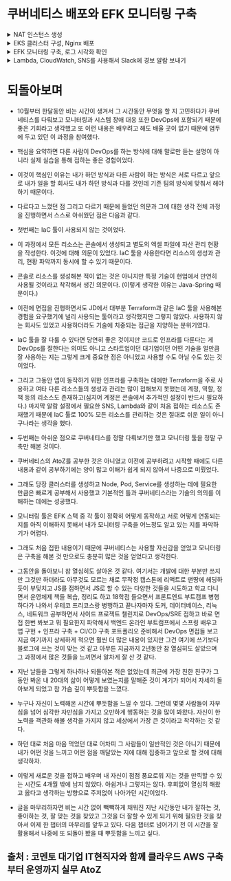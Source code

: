 # 쿠버네티스 배포와 EFK 모니터링 구축

<details><summary>NAT 인스턴스 생성</summary>

<div markdown="1">

## 10/11~10/12

- ![image](./img/week1.PNG)

- 정책 코드를 적용한 IAM 계정 Terraform을 사용해서 생성
- VPC 환경의 네트워크 인프라 구축
- 이중화된 서브넷 구성 (위 그림엔 생략)
- NAT AMI를 사용한 NAT 인스턴스 생성하여 NAT Gateway를 대체
- Public 서브넷과 Private 서브넷 간 통신 확인 위해 임시로 Private 인스턴스 생성하여 SSH
- ![image](./img/privatessh.PNG)

### 문제점

- NAT 인스턴스에 대한 라우팅을 Private Subnet에 적용하고 보안 그룹 룰을 설정하였으나 Private 인스턴스에서 인터넷을 통한 패키지 매니저 업데이트 실패, Public은 성공

### 원인과 해결

- 원인은 NAT 인스턴스의 보안 그룹에서 NAT 인스턴스를 통해 통신하는 인스턴스의 ip 대역에 대한 ingress 룰을 허용하지 않은 것

- ingress 룰 수정으로 해결

- ![image](./img/natworks.PNG)

</div>

</details>

<details><summary>EKS 클러스터 구성, Nginx 배포</summary>

<div markdown="1">

## 10/29

- EKS 클러스터 구성
  - kubectl 설치
  - eksctl 설치
  - eksctl 명령어를 통해 AWS EKS 클러스터 구축
- YAML 스크립트 사용해서 Nginx 배포를 위한 Pod 생성

```yaml
apiVersion: apps/v1
kind: Deployment
metadata:
  name: my-nginx
spec:
  selector:
    matchLabels:
      run: my-nginx
  replicas: 2
  template:
    metadata:
      labels:
        run: my-nginx
    spec:
      containers:
        - name: my-nginx
          image: nginx
          ports:
            - containerPort: 80
```

- YAML 스크립트 사용해서 Nginx 서비스 실행

```yaml
apiVersion: v1
kind: Service
metadata:
  name: my-nginx
  labels:
    run: my-nginx
spec:
  ports:
    - port: 80
      protocol: TCP
  selector:
    run: my-nginx
  type: LoadBalancer
```

- ![image](./img/deploynginx.PNG)

- Nginx 배포 확인

### 의문점

- ![image](./img/getservice.PNG)

- 기존에 구성했던 서브넷과 다른 별도의 서브넷에 노드가 생성된 것으로 보이는데 미리 구성해둔 서브넷에 노드 생성이 가능한지

- 위와 같은 상태라면 전체 아키텍처는 어떻게 되어 있는지

- Private Subnet에 노드가 생성되었다면 어떻게 외부 접속으로 Nginx 배포를 확인할 수 있는지

- 위 궁금증의 답이 로드밸런서의 사용이라면 로드밸런서가 어떤 역할(어떤 원리로)을 해서인지

### 해결

- 우선 eksctl을 사용해서 클러스터를 생성할 경우 전혀 다른 새로운 VPC 환경에 클러스터를 생성하게 된다.

- ![image](./img/createeksctl.PNG)

- 현재 전체 아키텍처는 위와 같으며 기존에 구축한 네트워크 인프라 내에서 생성하려면 클러스터 생성시 yaml 파일을 아래와 같이 작성한 후 `eksctl create cluster -f [파일명].yaml`로 생성할 수 있다.

```yaml
apiVersion: eksctl.io/v1alpha5
kind: ClusterConfig

metadata:
  name: mission-cluster
  region: ap-northeast-2

vpc:
  subnets:
    private:
      ap-northeast-2a: { id: PrivatesubnetAid }
      ap-northeast-2c: { id: PrivatesubnetBid }

nodeGroups:
  - name: mission-wn
    labels: { role: workers }
    instanceType: t3.medium
    desiredCapacity: 1
    privateNetworking: true
    volumeSize: 4
    ssh:
      allow: true
```

- 외부에서 접속이 가능한 이유는 쿠버네티스의 Service라는 오브젝트 때문이다. 이 Service는 타입을 설정할 수 있는데 그 타입 중 로드밸런서 타입으로 생성할 경우 이 Service가 외부와 통신하며 트래픽을 private subnet에 있는 Pod로 전달해준다.

- 로드밸런서의 사용으로 이전에 생겼던 public <-> private간 네트워크 통신 문제를 해결할 수 있을 것 같고 쿠버네티스는 그동안 마주해오던 문제들의 해결법을 기능으로 갖추고 있는 느낌을 준다.

</div>

</details>

<details><summary>EFK 모니터링 구축, 로그 시각화 확인</summary>

<div markdown="1">

## 11/12

- Fluentbit가 로그를 수집하면 ElasticSearch가 로그를 저장하고 Kibana가 로그를 시각화한다.

- ElasticSearch와 Kibana의 Pod를 각각 생성한 후 NodePort 타입으로 서비스를 생성한다.

- Fluentbit의 Pod를 생성해서 로그를 수집하도록 한다.

- ![image](./img/elasticsearch.PNG)

- ![image](./img/logs.PNG)

### 로드밸런서의 역할

- 로드밸런서를 단순히 부하분산의 용도로 생각했다. 물론 이것도 부하분산이 목적이긴 하지만 이전에 Nginx를 사용해서 배포된 WS에서 리버스 프록시를 하려고 했던 것을 쿠버네티스 서비스로 배포된 Nginx 서비스를 로드밸런서 타입으로 배포해서 가능하게 할 수 있다.

- 그리고 다른 쿠버네티스 서비스를 NodePort 타입으로 배포할 경우 위에서 배포된 Nginx 서비스의 로드밸런서를 통해 특정 포트로 들어오는 트래픽을 받을 수 있다.

- ![image](./img/clb.PNG)

- 위 그림처럼 Nginx 로드밸런서의 External-IP의 9200번 포트로 들어오는 트래픽을 ElasticSearch의 Pod로 전달하도록 할 수 있다.

- ![image](./img/3tier.png)

- 위와 같은 3-티어 아키텍처를 설계할 때 로드밸런서를 활용할 수 있다.

</div>

</details>

<details><summary>Lambda, CloudWatch, SNS를 사용해서 Slack에 경보 알람 보내기</summary>

<div markdown="1">

## 11/15

- SNS 주제를 생성한다. 여기서 SNS 주제는 특별한 설정을 하지 않고 우선 생성한다.

- KMS 키를 바스티온 호스트에서 aws-cli를 사용해서 생성한다.

- `aws kms encrypt` 명령어를 사용해서 Slack에 전달할 알림을 암호화 할 수 있도록 한다. (명령어를 사용해서 나온 출력 중 CiphertextBlob 항목을 복사하여 Lambda에서 사용할 변수로 등록한다.)

- KMS 키를 사용할 수 있도록 Lambda의 Role에 정책을 추가한다.

```json
{
  "Version": "2012-10-17",
  "Statement": [
    {
      "Sid": "Stmt1443036478000",
      "Effect": "Allow",
      "Action": ["kms:Decrypt"],
      "Resource": ["<your KMS key ARN>"]
    }
  ]
}
```

- Lambda를 생성할 때 Slack에 알림을 보낼 때 사용하는 블루프린트를 사용하고 생성해둔 SNS와 연결한다.

- Lambda에서 사용할 변수로 Slack 채널명과 위에서 출력된 값을 넣는다.

- CloudWatch에 임계값을 설정하고 미리 생성해서 Lambda와 연결해놓은 SNS와 연결한다.

- 임계값이 넘어가면 Slack 채널에 알람이 온다.

- ![image](./img/slackwarning.PNG)

</div>

</details>

# 되돌아보며

- 10월부터 한달동안 비는 시간이 생겨서 그 시간동안 무엇을 할 지 고민하다가 쿠버네티스를 다뤄보고 모니터링과 시스템 장애 대응 또한 DevOps에 포함되기 때문에 좋은 기회라고 생각했고 또 이런 내용은 배우려고 해도 배울 곳이 없기 때문에 염두에 두고 있던 이 과정을 참여했다.

- 핵심을 요약하면 다른 사람이 DevOps를 하는 방식에 대해 말로만 듣는 설명이 아니라 실제 실습을 통해 접하는 좋은 경험이었다.

- 이것이 핵심인 이유는 내가 하던 방식과 다른 사람이 하는 방식은 서로 다르고 앞으로 내가 일을 할 회사도 내가 하던 방식과 다를 것인데 기존 팀의 방식에 맞춰서 해야 하기 때문이다.

- 다르다고 느꼈던 점 그리고 다르기 때문에 들었던 의문과 그에 대한 생각 전체 과정을 진행하면서 스스로 아쉬웠던 점은 다음과 같다.

- 첫번째는 IaC 툴이 사용되지 않는 것이었다.

- 이 과정에서 모든 리소스는 콘솔에서 생성되고 별도의 엑셀 파일에 자산 관리 현황을 작성한다. 이것에 대해 의문이 있었다. IaC 툴을 사용한다면 리소스의 생성과 관리, 현황 파악까지 동시에 할 수 있기 때문이다.

- 콘솔로 리소스를 생성해본 적이 없는 것은 아니지만 특정 기술이 현업에서 만연히 사용될 것이라고 착각해서 생긴 의문이다. (이렇게 생각한 이유는 Java-Spring 때문이다.)

- 이전에 면접을 진행하면서도 JD에서 대부분 Terraform과 같은 IaC 툴을 사용해본 경험을 요구했기에 널리 사용되는 툴이라고 생각했지만 그렇지 않았다. 사용하지 않는 회사도 있었고 사용하더라도 기술에 치중되는 접근을 지양하는 분위기였다.

- IaC 툴을 잘 다룰 수 있다면 당연히 좋은 것이지만 코드로 인프라를 다룬다는 게 DevOps를 잘한다는 의미도 아니고 스타트업이던 대기업이던 어떤 기술을 얼만큼 잘 사용하는 지는 그렇게 크게 중요한 점은 아니었고 사용할 수도 아닐 수도 있는 것이었다.

- 그리고 그동안 앱이 동작하기 위한 인프라를 구축하는 데에만 Terraform을 주로 사용하고 여타 다른 리소스들의 생성과 관리는 많이 접해보지 못했는데 계정, 역할, 정책 등의 리소스도 존재하고(심지어 계정은 콘솔에서 추가적인 설정이 반드시 필요하다.) 마지막 알람 설정에서 필요한 SNS, Lambda와 같이 처음 접하는 리소스도 존재했기 때문에 IaC 툴로 100% 모든 리소스를 관리하는 것은 절대로 쉬운 일이 아니구나라는 생각을 했다.

- 두번째는 아쉬운 점으로 쿠버네티스를 정말 다뤄보기만 했고 모니터링 툴을 정말 구축만 해본 것이다.

- 쿠버네티스의 AtoZ를 공부한 것은 아니였고 이전에 공부하려고 시작할 때에도 다른 내용과 같이 공부하기에는 양이 많고 이해가 쉽게 되지 않아서 나중으로 미뤘었다.

- 그래도 당장 클러스터를 생성하고 Node, Pod, Service를 생성하는 데에 필요한 만큼은 빠르게 공부해서 사용했고 기본적인 틀과 쿠버네티스라는 기술의 의의를 이해하는 데에는 성공했다.

- 모니터링 툴은 EFK 스택 중 각 툴이 정확히 어떻게 동작하고 서로 어떻게 연동되는 지를 아직 이해하지 못해서 내가 모니터링 구축을 어느정도 알고 있는 지를 파악하기가 어렵다.

- 그래도 처음 접한 내용이기 때문에 쿠버네티스는 사용할 자신감을 얻었고 모니터링은 구축을 해본 것 만으로도 충분히 많은 것을 얻었다고 생각한다.

- 그동안을 돌아보니 참 열심히도 살아온 것 같다. 여기서는 개발에 대한 부분만 쓰지만 그것만 하더라도 아무것도 모르는 채로 무작정 캡스톤에 리액트로 맨땅에 헤딩하듯이 부딪치고 JS를 접하면서 JS로 할 수 있는 다양한 것들을 시도하고 학교 다니면서 운영체제 책들 복습, 정리도 하고 18학점 들으면서 프론트엔드 부트캠프 병행하다가 나와서 우테코 프리코스랑 병행하고 끝나자마자 도커, 데이터베이스, 리눅스, 네트워크 공부하면서 사이드 프로젝트 챌린지로 DevOps/SRE 접하고 바로 면접 한번 봐보고 뭐 필요한지 파악해서 백엔드 온라인 부트캠프에서 스프링 배우고 앱 구현 + 인프라 구축 + CI/CD 구축 포트폴리오 준비해서 DevOps 면접들 보고 지금 여기까지 상세하게 적으면 훨씬 더 많은 내용이 있지만 그건 여기에 쓰기보다 블로그에 쓰는 것이 맞는 것 같고 아무튼 지금까지 2년동안 참 열심히도 살았으며 그 과정에서 많은 것들을 느끼면서 알차게 잘 산 것 같다.

- 지난 날들을 그렇게 하나하나 되돌아본 적은 없었는데 최근에 가장 친한 친구가 그동안 봐온 내 20대의 삶이 어떻게 보였는지를 말해준 것이 계기가 되어서 자세히 돌아보게 되었고 참 가슴 깊이 뿌듯함을 느꼈다.

- 누구나 자신이 노력해온 시간에 뿌듯함을 느낄 수 있다. 그런데 몇몇 사람들이 자부심을 넘어 심각한 자만심을 가지고 오만하게 행동하는 것을 많이 봐왔다. 자신이 한 노력을 객관화 해볼 생각을 가지지 않고 세상에서 가장 큰 것이라고 착각하는 것 같다.

- 하던 대로 처음 마음 먹었던 대로 어차피 그 사람들이 일반적인 것은 아니기 때문에 내가 어떤 것을 느끼고 어떤 점을 깨달았는 지에 대해 집중하고 앞으로 할 것에 대해 생각하자.

- 이렇게 새로운 것을 접하고 배우며 내 자신이 점점 풍요로워 지는 것을 만끽할 수 있는 시간도 4개월 밖에 남지 않았다. 아쉽거나 그렇지는 않다. 후회없이 열심히 해왔고 옳다고 생각하는 방향으로 주저없이 나아가던 시간이었다.

- 글을 마무리하자면 비는 시간 없이 빽빽하게 채워진 지난 시간동안 내가 잘하는 것, 좋아하는 것, 잘 맞는 것을 찾았고 그것을 더 잘할 수 있게 되기 위해 필요한 것을 찾아서 이제 한 챕터의 마무리를 앞두고 있다. 다음 챕터로 넘어가기 전 이 시간을 잘 활용해서 나중에 또 되돌아 봤을 때 뿌듯함을 느끼고 싶다.

## 출처 : 코멘토 대기업 IT현직자와 함께 클라우드 AWS 구축부터 운영까지 실무 AtoZ
